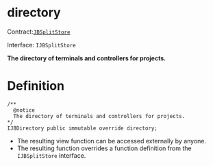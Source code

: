 # directory

Contract:[`JBSplitStore`](../)​‌

Interface: `IJBSplitStore`

**The directory of terminals and controllers for projects.**

# Definition

```solidity
/** 
  @notice 
  The directory of terminals and controllers for projects.
*/ 
IJBDirectory public immutable override directory;
```

* The resulting view function can be accessed externally by anyone. 
* The resulting function overrides a function definition from the `IJBSplitStore` interface.
